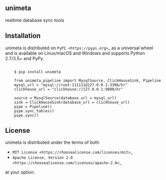 ## unimeta

realtime database sync tools

## Installation

unimeta is distributed on `PyPI <https://pypi.org>`_ as a universal
wheel and is available on Linux/macOS and Windows and supports
Python 2.7/3.5+ and PyPy.

```shell

    $ pip install unimeta
```

```pycon
    from unimeta.pipeline import MysqlSource, ClickHouseSink, Pipeline
    mysql_url = "mysql://root:111111@127.0.0.1:3306/hr"
    clickhouse_url = "clickhouse://127.0.0.1:9000/hr"
    
    source = MysqlSource(database_url = mysql_url)
    sink = ClickHouseSink(database_url = clickhouse_url)
    pipe = Pipeline()
    pipe.sync_tables()
    pipe.sync()
```

## License

unimeta is distributed under the terms of both

- `MIT License <https://choosealicense.com/licenses/mit>`_
- `Apache License, Version 2.0 <https://choosealicense.com/licenses/apache-2.0>`_

at your option.

